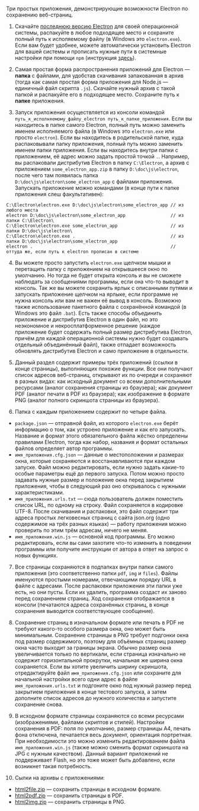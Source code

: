 Три простых приложения, демонстрирующие возможности Electron по сохранению веб-страниц.

1. Скачайте [последнюю версию Electron](https://github.com/electron/electron/releases) для своей операционной системы, распакуйте в любое подходящее место и сохраните полный путь к исполяемому файлу (в Windows это `electron.exe`). Если вам будет удобнее, можете автоматически установить Electron для вашей системы и прописать нужные пути в системные настройки при помощи `npm` (инструкция [здесь](https://github.com/electron-userland/electron-prebuilt)).

2. Самая простая форма распространения приложений для Electron — **папка** с файлами, для удобстав скачивания запакованная в архив (тогда как самая простая форма приложения для Node.js — единичный файл скрипта `.js`). Скачайте нужный архив с такой папкой и распакуйте его в подходящее место. Сохраните путь к **папке** приложения.

3. Запуск приложения осуществляется из консоли командой `путь_к_исполняемому_файлу_electron путь_к_папке_приложения`. Если вы находитесь в папке самого Electron, полный путь можно заменить именем исполняемого файла (в Windows это `electron.exe` или просто `electron`). Если вы находитесь в родительской папке, куда распаковывали папку приложения, полный путь можно заменить именем папки приложения. Если вы находитесь внутри папки с приложением, её адрес можно задать простой точкой `.`. Например, вы распаковали дистрибутив Electron в папку `C:\Electron`, а архив с приложением `some_electron_app.zip` в папку `D:\doc\js\electron`, после чего там появилась папка `D:\doc\js\electron\some_electron_app` с файлами приложения. Запускать приложение можно командами (в конце пути к папке приложения слеш факультативен):
  ```
  C:\Electron\electron.exe D:\doc\js\electron\some_electron_app // из любого места
  electron D:\doc\js\electron\some_electron_app                 // из папки C:\Electron\
  C:\Electron\electron.exe some_electron_app                    // из папки D:\doc\js\electron\
  C:\Electron\electron.exe .                                    // из папки D:\doc\js\electron\some_electron_app
  electron .                                                    // оттуда же, если путь к electron прописан в системе
  ```
4. Вы можете просто запустить `electron.exe` щелчком мышки и перетащить папку с приложением на открывшееся окно по умолчанию. Но тогда не будет открыта консоль и вы не сможете наблюдать за сообщениями программы, если она что-то выводит в консоль. Так же вы можете сохранить ярлык с описанными путями и запускать приложение щелчком на ярлыке, если программе не нужна консоль или вам не важен её вывод в консоль. Возможно также использование пакетного файла с сохранённой командой (в Windows это файл `.bat`). Есть также способы объединить приложение и дистрибутив Electron в один файл, но это неэкономное и некросплатформенное решение (каждое приложение будет содержать полный размер дистрибутива Electron, причём для каждой операционной системы нужно будет создавать отдельный объединённый файл), также отпадает возможность обновлять дистрибутив Electron и само приложение в отдельности.

5. Данный раздел содержит примеры трёх приложений (ссылки в конце страницы), выполняющих похожие функции. Все они получают список адресов веб-страниц, открывают их по очереди и сохраняют в разных видах: как исходный документ со всеми дополнительными ресурсами (аналог сохранения страницы из браузера); как документ PDF (аналог печати в PDF из браузера); как изображение в формате PNG (аналог полного скриншота страницы из браузера).

6. Папка с каждым приложением содержит по четыре файла.
  * `package.json` — отправной файл, из которого `electron.exe` берёт информацию о том, как устроено приложение и как его запускать. Название и формат этого обязательного файла жёстко определены правилами Electron, тогда как набор, названия и формат остальных файлов определяет автор программы.
  * `имя_приложения.cfg.json` — данные о местоположении и размерах окна, которые сохраняются и восстанавливаются при каждом запуске. Файл можно редактировать, если нужно задать какие-то особые параметры ещё до первого запуска. Потом можно просто задавать нужные размер и положение окна перед закрытием приложения, чтобы в следующий раз оно открывалось с нужными характеристиками.
  * `имя_приложения.urls.txt` — сюда пользователь должен поместить список URL, по одному на строку. Файл сохраняется в кодировке UTF-8. После скачивания и распаковки, это файл содержит три адреса простых легковесных страниц с сайта json.org (одно содержимое на трёх разных языках) — работу приложения можно проверить по этим трём адресам, ничего не меняя.
  * `имя_приложения.win.js` — основной код программы. Его можно редактировать, если вы сами захотите что-то изменить в поведении программы или получите инструкции от автора в ответ на запрос о новых функциях.

7. Все страницы сохраняются в подпапках внутри папки самого приложения (это соответственно папки `pdf`, `img` и `files`). Файлы именуются простыми номерами, отвечающими порядку URL в файле с адресами. После распаковки приложения эти папки уже есть, но они пусты. Если их удалить, программа создаст их заново перед сохранением страниц. Ход сохранения отображается в консоли (печатаются адреса сохранённых страниц, в конце сохранения выводится соответствующее сообщение).

8. Сохранение страниц в изначальном формате или печать в PDF не требуют какого-то особого размера окна, оно может быть минимальным. Сохранение страницы в PNG требует подгонки окна под размер содержимого, поэтому для объёмных страниц размер окна часто выходит за границы экрана. Обычно размер окна увеличивается только по вертикали, если страница изначально не содержит горизонтальной прокрутки, начальная же ширина окна сохраняется. Если вы хотите увеличить ширину скриншота, отредактируйте файл `имя_приложения.cfg.json` или сохраните для начальной настройки всего одни адрес в файле `имя_приложения.urls.txt` и подгоните окно под нужный размер перед закрытием приложения в конце тестового запуска, а затем дополните список адресов до нужного количества и запустите сохранение снова.

9. В исходном формате страницы сохраняются со всеми ресурсами (изображениями, файлами скриптов и стилей). Настройки сохранения в PDF: поля по умолчанию, размер страницы A4, печать фона отключена, печатается весь документ, ориентация портретная. При необходимости это можно изменить редактированием файла `имя_приложения.win.js` (также можно сменить формат скриншота на JPG с нужным качеством). Данный вариант приложений не поддерживает Flash, но это тоже может быть добавлено, если возникнет такая потребность.

10. Сылки на архивы с приложениями:
  * [html2file.zip](https://vsemozhetbyt.github.io/electron/demo/html2file.zip) — сохранить страницы в исходном формате.
  * [html2pdf.zip](https://vsemozhetbyt.github.io/electron/demo/html2pdf.zip) — сохранить страницы в PDF.
  * [html2img.zip](https://vsemozhetbyt.github.io/electron/demo/html2img.zip) — сохранить страницы в PNG.
